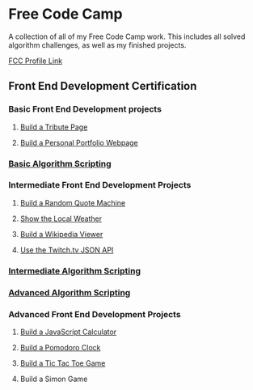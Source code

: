 # Free Code Camp
A collection of all of my Free Code Camp work. This includes all solved algorithm challenges, as well as my finished projects.

[FCC Profile Link](https://www.freecodecamp.com/wildlifehexagon)


## Front End Development Certification

### Basic Front End Development projects
1. [Build a Tribute Page](https://codepen.io/wildlifehexagon/full/GozYYd/)

2. [Build a Personal Portfolio Webpage](https://wildlifehexagon.github.io/)


### [Basic Algorithm Scripting](https://github.com/wildlifehexagon/Free-Code-Camp/tree/master/basic-algorithm-scripting)

### Intermediate Front End Development Projects
1. [Build a Random Quote Machine](https://wildlifehexagon.github.io/portfolio/random-quote-generator/)

2. [Show the Local Weather](https://wildlifehexagon.github.io/portfolio/local-weather-app/)

3. [Build a Wikipedia Viewer](https://wildlifehexagon.github.io/portfolio/wikipedia-viewer/)

4. [Use the Twitch.tv JSON API](https://wildlifehexagon.github.io/portfolio/twitchtv-channel-app/)


### [Intermediate Algorithm Scripting](https://github.com/wildlifehexagon/Free-Code-Camp/tree/master/intermediate-algorithm-scripting)

### [Advanced Algorithm Scripting](https://github.com/wildlifehexagon/Free-Code-Camp/tree/master/advanced-algorithm-scripting)

### Advanced Front End Development Projects
1. [Build a JavaScript Calculator](https://wildlifehexagon.github.io/portfolio/javascript-calculator/)

2. [Build a Pomodoro Clock](https://wildlifehexagon.github.io/portfolio/pomodoro-clock/)

3. [Build a Tic Tac Toe Game](https://wildlifehexagon.github.io/portfolio/tic-tac-toe/)

4. Build a Simon Game
